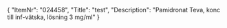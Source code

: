 {
  "ItemNr": "024458",
  "Title": "test",
  "Description": "Pamidronat Teva, konc till inf-vätska, lösning 3 mg/ml"
}